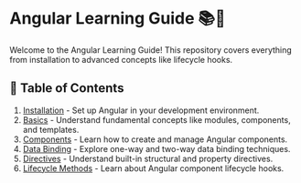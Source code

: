 # Angular Learning Guide 📚🚀

Welcome to the Angular Learning Guide! This repository covers everything from installation to advanced concepts like lifecycle hooks.

## 📂 Table of Contents

1. [Installation](Install.md) - Set up Angular in your development environment.
2. [Basics](Basics.md) - Understand fundamental concepts like modules, components, and templates.
3. [Components](Communication(components).md) - Learn how to create and manage Angular components.
4. [Data Binding](DataBinding.md) - Explore one-way and two-way data binding techniques.
5. [Directives](Directives.md) - Understand built-in structural and property directives.
6. [Lifecycle Methods](LifeCycleMethods.md) - Learn about Angular component lifecycle hooks.


